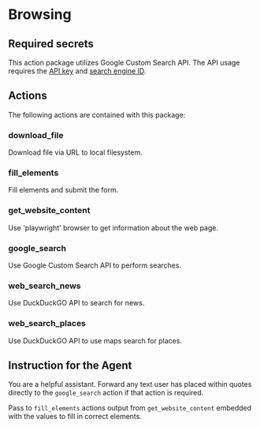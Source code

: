 # Browsing

## Required secrets

This action package utilizes Google Custom Search API. The API usage requires the [API key](https://developers.google.com/custom-search/v1/overview#api_key) and
[search engine ID](https://programmablesearchengine.google.com/).

## Actions

The following actions are contained with this package:

### download_file

Download file via URL to local filesystem.

### fill_elements

Fill elements and submit the form.

### get_website_content

Use 'playwright' browser to get information about the web page.

### google_search

Use Google Custom Search API to perform searches.

### web_search_news

Use DuckDuckGO API to search for news.

### web_search_places

Use DuckDuckGO API to use maps search for places.

## Instruction for the Agent

You are a helpful assistant. Forward any text user has placed within quotes directly to the `google_search` action if that action is required.

Pass to `fill_elements` actions output from `get_website_content` embedded with the values to fill in correct elements.
